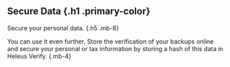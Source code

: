 ## Secure Data {.h1 .primary-color}
Secure your personal data. {.h5 .mb-8}

You can use it even further. Store the verification of your backups online and 
secure your personal or tax information by storing a hash of this data in
Heleus Verify. {.mb-4}